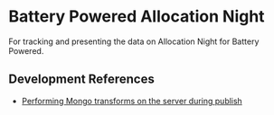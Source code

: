 # Battery Powered Allocation Night

For tracking and presenting the data on Allocation Night for Battery Powered.

## Development References

* [Performing Mongo transforms on the server during publish](https://stackoverflow.com/questions/18093560/meteor-collection-transform-is-it-done-on-the-server-or-on-the-client-or-it-de/28389143)
